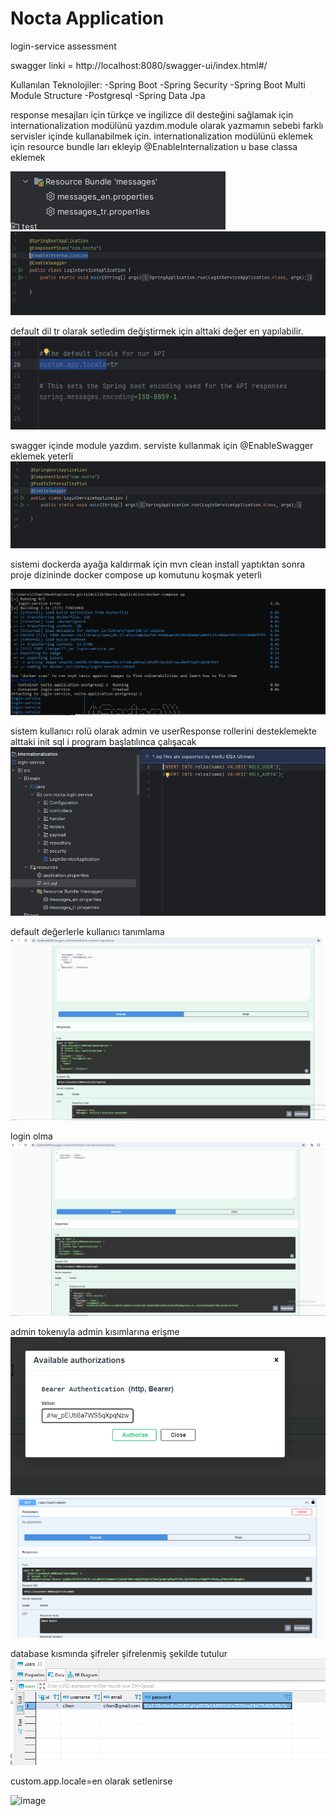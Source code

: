 # Nocta Application
login-service assessment


swagger linki = http://localhost:8080/swagger-ui/index.html#/



Kullanılan Teknolojiler: 
-Spring Boot
-Spring Security
-Spring Boot Multi Module Structure
-Postgresql
-Spring Data Jpa

response mesajları için türkçe ve ingilizce dil desteğini sağlamak için internationalization modülünü yazdım.module olarak yazmamın sebebi farklı servisler içinde kullanabilmek için.
internationalization modülünü eklemek için resource bundle ları ekleyip @EnableInternalization u base classa eklemek


![img.png](img.png)
![img_1.png](img_1.png)

default dil tr olarak  setledim değiştirmek için alttaki değer en yapılabilir.
![img_3.png](img_3.png)

swagger içinde module yazdım. serviste kullanmak için @EnableSwagger eklemek yeterli
![img_2.png](img_2.png)


sistemi dockerda ayağa kaldırmak için mvn clean install yaptıktan sonra proje dizininde docker compose up komutunu koşmak yeterli

![img_5.png](img_5.png)


sistem kullanıcı rolü olarak admin ve userResponse  rollerini desteklemekte alttaki init sql i program başlatılınca çalışacak
![img_4.png](img_4.png)

default değerlerle kullanıcı tanımlama
![img_6.png](img_6.png)

login olma 
![img_7.png](img_7.png)

admin tokenıyla admin kısımlarına erişme
![img_8.png](img_8.png)
![img_9.png](img_9.png)

database kısmında şifreler şifrelenmiş şekilde tutulur 
![img_10.png](img_10.png)

custom.app.locale=en olarak setlenirse

![image](https://github.com/javaweb14/nocta-application/assets/35763530/6bbb11c7-a881-4490-8460-125d853a9c00)

